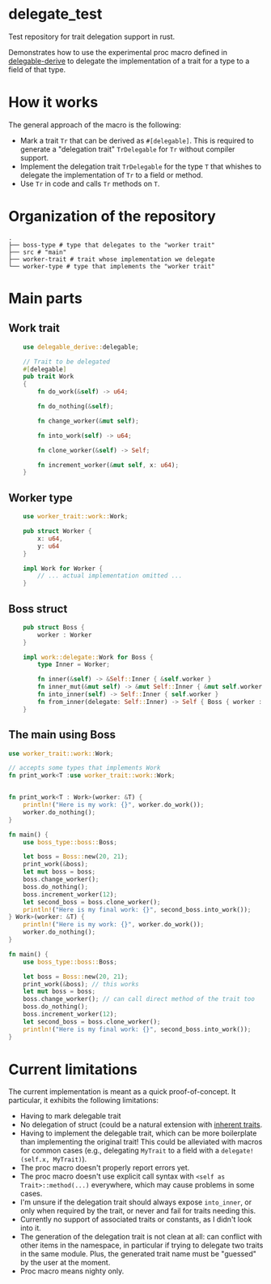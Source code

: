 # delegate_test
Test repository for trait delegation support in rust.

Demonstrates how to use the experimental proc macro defined in [delegable-derive](https://github.com/dureuill/delegable-derive) to delegate the implementation of a trait for a type to a field of that type.

# How it works
The general approach of the macro is the following:

* Mark a trait `Tr` that can be derived as `#[delegable]`. This is required to generate a "delegation trait" `TrDelegable` for `Tr` without compiler support.
* Implement the delegation trait `TrDelegable` for the type `T` that whishes to delegate the implementation of `Tr` to a field or method.
* Use `Tr` in code and calls `Tr` methods on `T`.

# Organization of the repository

```
.
├── boss-type # type that delegates to the "worker trait"
├── src # "main"
├── worker-trait # trait whose implementation we delegate
└── worker-type # type that implements the "worker trait"
```

# Main parts

## Work trait

```rust
    use delegable_derive::delegable;

    // Trait to be delegated
    #[delegable]
    pub trait Work
    {
        fn do_work(&self) -> u64;

        fn do_nothing(&self);

        fn change_worker(&mut self);

        fn into_work(self) -> u64;

        fn clone_worker(&self) -> Self;

        fn increment_worker(&mut self, x: u64);
    }
```
## Worker type

```rust
    use worker_trait::work::Work;

    pub struct Worker {
        x: u64,
        y: u64
    }

    impl Work for Worker {
        // ... actual implementation omitted ...
    }
```

## Boss struct

```rust
    pub struct Boss {
        worker : Worker
    }

    impl work::delegate::Work for Boss {
        type Inner = Worker;

        fn inner(&self) -> &Self::Inner { &self.worker }
        fn inner_mut(&mut self) -> &mut Self::Inner { &mut self.worker }
        fn into_inner(self) -> Self::Inner { self.worker }
        fn from_inner(delegate: Self::Inner) -> Self { Boss { worker : delegate }}
    }
```

## The main using Boss

```rust
use worker_trait::work::Work;

// accepts some types that implements Work
fn print_work<T :use worker_trait::work::Work;


fn print_work<T : Work>(worker: &T) {
    println!("Here is my work: {}", worker.do_work());
    worker.do_nothing();
}

fn main() {
    use boss_type::boss::Boss;

    let boss = Boss::new(20, 21);
    print_work(&boss);
    let mut boss = boss;
    boss.change_worker();
    boss.do_nothing();
    boss.increment_worker(12);
    let second_boss = boss.clone_worker();
    println!("Here is my final work: {}", second_boss.into_work());
} Work>(worker: &T) {
    println!("Here is my work: {}", worker.do_work());
    worker.do_nothing();
}

fn main() {
    use boss_type::boss::Boss;

    let boss = Boss::new(20, 21);
    print_work(&boss); // this works
    let mut boss = boss;
    boss.change_worker(); // can call direct method of the trait too
    boss.do_nothing();
    boss.increment_worker(12);
    let second_boss = boss.clone_worker();
    println!("Here is my final work: {}", second_boss.into_work());
}
```

# Current limitations

The current implementation is meant as a quick proof-of-concept. It particular, it exhibits the following limitations:

* Having to mark delegable trait
* No delegation of struct (could be a natural extension with [inherent traits](https://github.com/rust-lang/rfcs/pull/2375).
* Having to implement the delegable trait, which can be more boilerplate than implementing the original trait! This could be alleviated with macros for common cases (e.g., delegating `MyTrait` to a field with a `delegate!(self.x, MyTrait)`).
* The proc macro doesn't properly report errors yet.
* The proc macro doesn't use explicit call syntax with `<self as Trait>::method(...)` everywhere, which may cause problems in some cases.
* I'm unsure if the delegation trait should always expose `into_inner`, or only when required by the trait, or never and fail for traits needing this.
* Currently no support of associated traits or constants, as I didn't look into it.
* The generation of the delegation trait is not clean at all: can conflict with other items in the namespace, in particular if trying to delegate two traits in the same module. Plus, the generated trait name must be "guessed" by the user at the moment.
* Proc macro means nighty only.
